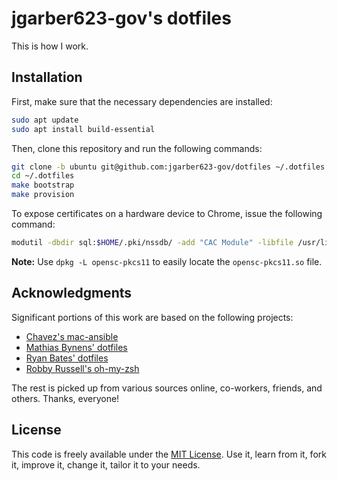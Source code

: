 # jgarber623-gov's dotfiles

This is how I work.

## Installation

First, make sure that the necessary dependencies are installed:

```sh
sudo apt update
sudo apt install build-essential
```

Then, clone this repository and run the following commands:

```sh
git clone -b ubuntu git@github.com:jgarber623-gov/dotfiles ~/.dotfiles
cd ~/.dotfiles
make bootstrap
make provision
```

To expose certificates on a hardware device to Chrome, issue the following command:

```sh
modutil -dbdir sql:$HOME/.pki/nssdb/ -add "CAC Module" -libfile /usr/lib/x86_64-linux-gnu/pkcs11/opensc-pkcs11.so
```

**Note:** Use `dpkg -L opensc-pkcs11` to easily locate the `opensc-pkcs11.so` file.

## Acknowledgments

Significant portions of this work are based on the following projects:

- [Chavez's mac-ansible](https://github.com/mtchavez/mac-ansible)
- [Mathias Bynens' dotfiles](https://github.com/mathiasbynens/dotfiles)
- [Ryan Bates' dotfiles](https://github.com/ryanb/dotfiles)
- [Robby Russell's oh-my-zsh](https://github.com/robbyrussell/oh-my-zsh)

The rest is picked up from various sources online, co-workers, friends, and others. Thanks, everyone!

## License

This code is freely available under the [MIT License](https://opensource.org/licenses/MIT). Use it, learn from it, fork it, improve it, change it, tailor it to your needs.

